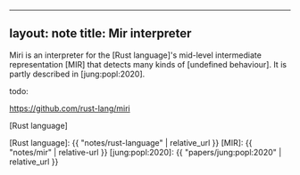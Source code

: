 
---
layout: note
title: Mir interpreter
---

Miri is an interpreter for the [Rust language]'s
mid-level intermediate representation [MIR]
that detects many kinds of [undefined behaviour].
It is partly described in [jung:popl:2020].

todo:

<https://github.com/rust-lang/miri>

[Rust language]

[Rust language]: {{ "notes/rust-language" | relative_url }}
[MIR]: {{ "notes/mir" | relative-url }}
[jung:popl:2020]: {{ "papers/jung:popl:2020" | relative_url }}
